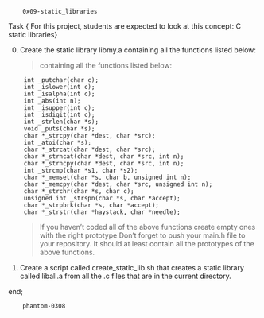 		0x09-static_libraries

Task { For this project, students are expected to look at this concept: C static libraries}

0. Create the static library libmy.a containing all the functions listed below:
	>containing all the functions listed below:

		int _putchar(char c);
		int _islower(int c);
		int _isalpha(int c);
		int _abs(int n);
		int _isupper(int c);
		int _isdigit(int c);
		int _strlen(char *s);
		void _puts(char *s);
		char *_strcpy(char *dest, char *src);
		int _atoi(char *s);
		char *_strcat(char *dest, char *src);
		char *_strncat(char *dest, char *src, int n);
		char *_strncpy(char *dest, char *src, int n);
		int _strcmp(char *s1, char *s2);
		char *_memset(char *s, char b, unsigned int n);
		char *_memcpy(char *dest, char *src, unsigned int n);
		char *_strchr(char *s, char c);
		unsigned int _strspn(char *s, char *accept);
		char *_strpbrk(char *s, char *accept);
		char *_strstr(char *haystack, char *needle);

	>If you haven’t coded all of the above functions create empty ones with the right prototype.Don’t forget to push your main.h file to your repository. It should at least contain all the prototypes of the above functions.
1. Create a script called create_static_lib.sh that creates a static library called liball.a from all the .c files that are in the current directory.

end;

		phantom-0308

